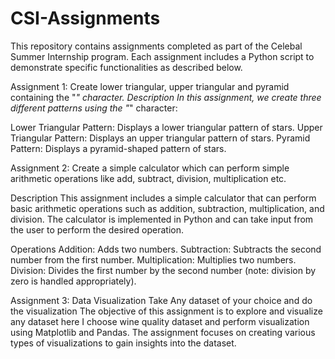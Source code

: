 # CSI-Assignments
This repository contains assignments completed as part of the Celebal Summer Internship program. Each assignment includes a Python script to demonstrate specific functionalities as described below.

Assignment 1: Create lower triangular, upper triangular and pyramid containing the "*" character.
Description
In this assignment, we create three different patterns using the "*" character:

Lower Triangular Pattern: Displays a lower triangular pattern of stars.
Upper Triangular Pattern: Displays an upper triangular pattern of stars.
Pyramid Pattern: Displays a pyramid-shaped pattern of stars.

Assignment 2: Create a simple calculator which can perform simple arithmetic operations like add, subtract, division, multiplication etc.

Description
This assignment includes a simple calculator that can perform basic arithmetic operations such as addition, subtraction, multiplication, and division. The calculator is implemented in Python and can take input from the user to perform the desired operation.

Operations
Addition: Adds two numbers.
Subtraction: Subtracts the second number from the first number.
Multiplication: Multiplies two numbers.
Division: Divides the first number by the second number (note: division by zero is handled appropriately).

Assignment 3: Data Visualization
Take Any dataset of your choice and do the visualization
The objective of this assignment is to explore and visualize any dataset here I choose wine quality dataset and perform visualization using Matplotlib and Pandas. The assignment focuses on creating various types of visualizations to gain insights into the dataset.
